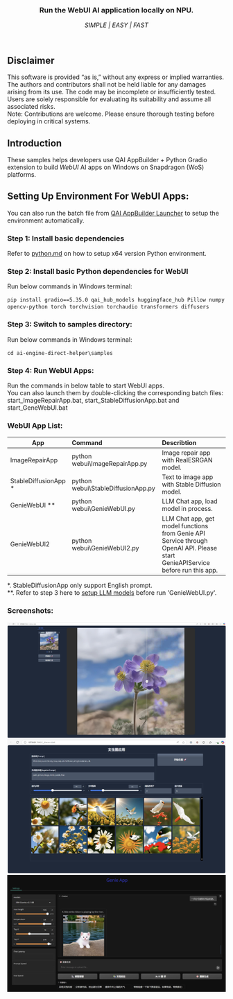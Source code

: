 <br>

<div align="center">
  <h3>Run the WebUI AI application locally on NPU.</h3>
  <p><i> SIMPLE | EASY | FAST </i></p>
</div>
<br>

## Disclaimer
This software is provided “as is,” without any express or implied warranties. The authors and contributors shall not be held liable for any damages arising from its use. The code may be incomplete or insufficiently tested. Users are solely responsible for evaluating its suitability and assume all associated risks. <br>
Note: Contributions are welcome. Please ensure thorough testing before deploying in critical systems.

## Introduction 
These samples helps developers use QAI AppBuilder + Python Gradio extension to build *WebUI* AI apps on Windows on Snapdragon (WoS) platforms.

## Setting Up Environment For WebUI Apps:
You can also run the batch file from [QAI AppBuilder Launcher](../../tools/launcher/) to setup the environment automatically.

### Step 1: Install basic dependencies
Refer to [python.md](../../docs/python.md) on how to setup x64 version Python environment.

### Step 2: Install basic Python dependencies for WebUI
Run below commands in Windows terminal:
```
pip install gradio==5.35.0 qai_hub_models huggingface_hub Pillow numpy opencv-python torch torchvision torchaudio transformers diffusers
```

### Step 3: Switch to samples directory:
Run below commands in Windows terminal:
```
cd ai-engine-direct-helper\samples
```

### Step 4: Run WebUI Apps:
Run the commands in below table to start WebUI apps. <br>
You can also launch them by double-clicking the corresponding batch files: start_ImageRepairApp.bat, start_StableDiffusionApp.bat and start_GeneWebUI.bat

### WebUI App List:

|  App   | Command  | Describtion |
|  ----  | :----    | :----    |
| ImageRepairApp | python webui\ImageRepairApp.py | Image repair app with RealESRGAN model. |
| StableDiffusionApp * | python webui\StableDiffusionApp.py | Text to image app with Stable Diffusion model. |
| GenieWebUI ** | python webui\GenieWebUI.py | LLM Chat app, load model in process. |
| GenieWebUI2 | python webui\GenieWebUI2.py | LLM Chat app, get model functions from Genie API Service through OpenAI API. Please start GenieAPIService before run this app. |

*. StableDiffusionApp only support English prompt.<br>
**. Refer to step 3 here to [setup LLM models](../genie/python/README.md) before run 'GenieWebUI.py'.<br>

### Screenshots:
![image](screenshot/ImageRepairApp.jpg)
![image](screenshot/StableDiffusionApp.jpg)
![image](screenshot/GenieWebUI.png)
